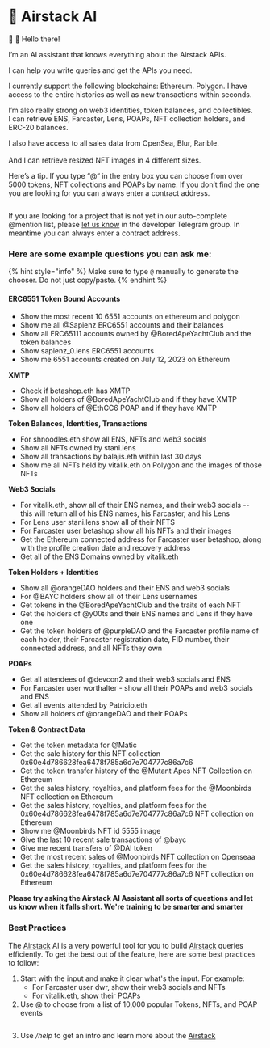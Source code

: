# 🤖 Airstack AI

🤖 👋 Hello there!&#x20;

I’m an AI assistant that knows everything about the Airstack APIs.&#x20;

I can help you write queries and get the APIs you need.

I currently support the following blockchains: Ethereum. Polygon. I have access to the entire histories as well as new transactions within seconds.

I’m also really strong on web3 identities, token balances, and collectibles.\
I can retrieve ENS, Farcaster, Lens, POAPs, NFT collection holders, and ERC-20 balances.

I also have access to all sales data from OpenSea, Blur, Rarible.\
\
And I can retrieve resized NFT images in 4 different sizes.&#x20;

Here’s a tip. If you type “@“ in the entry box you can choose from over 5000 tokens, NFT collections and POAPs by name. If you don’t find the one you are looking for you can always enter a contract address.

<figure><img src="../.gitbook/assets/NounsClip_060323FIN3.gif" alt=""><figcaption></figcaption></figure>

If you are looking for a project that is not yet in our auto-complete @mention list, please [let us know](https://t.me/+uW6ypo49TcZmMGEx) in the developer Telegram group. In meantime you can always enter a contract address.

### Here are some example questions you can ask me:

{% hint style="info" %}
Make sure to type `@` manually to generate the chooser. Do not just copy/paste.
{% endhint %}

#### **ERC6551 Token Bound Accounts**

* Show the most recent 10 6551 accounts on ethereum and polygon
* Show me all @Sapienz ERC6551 accounts and their balances
* Show all ERC65111 accounts owned by @BoredApeYachtClub and the token balances
* Show sapienz\_0.lens ERC6551 accounts
* Show me 6551 accounts created on July 12, 2023 on Ethereum

**XMTP**

* Check if betashop.eth has XMTP
* Show all holders of @BoredApeYachtClub and if they have XMTP
* Show all holders of @EthCC6 POAP and if they have XMTP

**Token Balances, Identities, Transactions**

* For shnoodles.eth show all ENS, NFTs and web3 socials
* Show all NFTs owned by stani.lens
* Show all transactions by balajis.eth within last 30 days
* Show me all NFTs held by vitalik.eth on Polygon and the images of those NFTs

**Web3 Socials**

* For vitalik.eth, show all of their ENS names, and their web3 socials -- this will return all of his ENS names, his Farcaster, and his Lens
* For Lens user stani.lens show all of their NFTS
* For Farcaster user betashop show all his NFTs and their images
* Get the Ethereum connected address for Farcaster user betashop, along with the profile creation date and recovery address
* Get all of the ENS Domains owned by vitalik.eth

**Token Holders + Identities**

* Show all @orangeDAO holders and their ENS and web3 socials
* For @BAYC holders show all of their Lens usernames
* Get tokens in the @BoredApeYachtClub and the traits of each NFT
* Get the holders of @y00ts and their ENS names and Lens if they have one
* Get the token holders of @purpleDAO and the Farcaster profile name of each holder, their Farcaster registration date, FID number, their connected address, and all NFTs they own

**POAPs**

* Get all attendees of @devcon2 and their web3 socials and ENS
* For Farcaster user worthalter - show all their POAPs and web3 socials and ENS
* Get all events attended by Patricio.eth
* Show all holders of @orangeDAO and their POAPs

**Token & Contract Data**

* Get the token metadata for @Matic&#x20;
* Get the sale history for this NFT collection 0x60e4d786628fea6478f785a6d7e704777c86a7c6
* Get the token transfer history of the @Mutant Apes NFT Collection on Ethereum
* Get the sales history, royalties, and platform fees for the @Moonbirds NFT collection on Ethereum
* Get the sales history, royalties, and platform fees for the 0x60e4d786628fea6478f785a6d7e704777c86a7c6 NFT collection on Ethereum
* Show me @Moonbirds NFT id 5555 image
* Give the last 10 recent sale transactions of @bayc
* Give me recent transfers of @DAI token
* Get the most recent sales of @Moonbirds NFT collection on Openseaa
* Get the sales history, royalties, and platform fees for the 0x60e4d786628fea6478f785a6d7e704777c86a7c6 NFT collection on Ethereum

**Please try asking the Airstack AI Assistant all sorts of questions and let us know when it falls short. We're training to be smarter and smarter**&#x20;

### Best Practices

The [Airstack](https://www.airstack.xyz/) AI is a very powerful tool for you to build [Airstack](https://www.airstack.xyz/) queries efficiently. To get the best out of the feature, here are some best practices to follow:

1. Start with the input and make it clear what's the input. For example:
   * For Farcaster user dwr, show their web3 socials and NFTs
   * For vitalik.eth, show their POAPs
2. Use @ to choose from a list of 10,000 popular Tokens, NFTs, and POAP events

<figure><img src="https://lh4.googleusercontent.com/a-lBiQ8MbApGBks7ibZTqhbDnRY2OzUaxtgHtvywW2-gJZ1Nbl12SfKr-jsvdQ8-9YVp8T0PSpdHRQTE-3vwJguLPzXNaLp5n03jq2xqkG7IabLgdFU9o-8oFHEIehM05eGRLptMj2XjfvwXJrCCj_Y" alt=""><figcaption></figcaption></figure>

3. Use _/help_ to get an intro and learn more about the [Airstack](https://www.airstack.xyz/)&#x20;
